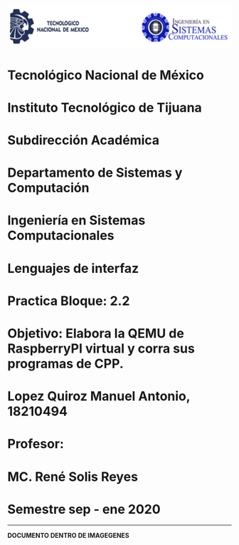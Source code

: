 ![](por.png)


#    Tecnológico Nacional de México
#   Instituto Tecnológico de Tijuana
#        Subdirección Académica

# Departamento de Sistemas y Computación
# Ingeniería en Sistemas Computacionales
# Lenguajes de interfaz 

# Practica Bloque: 2.2
# Objetivo: Elabora la QEMU de RaspberryPI virtual y corra sus programas de CPP.


# Lopez Quiroz Manuel Antonio, 18210494
   

# Profesor:
# MC. René Solis Reyes
# Semestre sep - ene 2020


* * *
**DOCUMENTO DENTRO DE IMAGEGENES**


